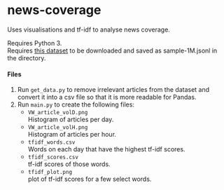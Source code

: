 # news-coverage
Uses visualisations and tf-idf to analyse news coverage.

Requires Python 3.  
Requires [this dataset](http://research.signalmedia.co/newsir16/index.html) to be downloaded and saved as sample-1M.jsonl in the directory.

#### Files

1. Run `get_data.py` to remove irrelevant articles from the dataset and convert it into a csv file so that it is more readable for Pandas.
2. Run `main.py` to create the following files:
    * `VW_article_volD.png`  
        Histogram of articles per day.
    * `VW_article_volH.png`  
        Histogram of articles per hour.
    * `tfidf_words.csv`  
        Words on each day that have the highest tf-idf scores.
    * `tfidf_scores.csv`  
        tf-idf scores of those words.
    * `tfidf_plot.png`  
        plot of tf-idf scores for a few select words.

